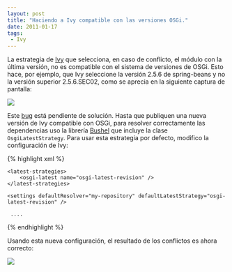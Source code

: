 ```yaml
---
layout: post
title: "Haciendo a Ivy compatible con las versiones OSGi."
date: 2011-01-17
tags:
 - Ivy
---
```


La estrategia de [Ivy](http://ant.apache.org/ivy/) que selecciona, en caso de conflicto, el módulo con la última versión, no es compatible con el sistema de versiones de OSGi. Esto hace, por ejemplo, que Ivy seleccione la versión 2.5.6 de spring-beans y no la versión superior 2.5.6.SEC02, como se aprecia en la siguiente captura de pantalla:

[![](http://dl.dropbox.com/u/302696/blog_files/ivy_bushel/conflicts_ivy.gif)](http://dl.dropbox.com/u/302696/blog_files/ivy_bushel/conflicts_ivy.gif) 

Este [bug](https://issues.apache.org/jira/browse/IVY-1208) está pendiente de solución. Hasta que publiquen una nueva versión de Ivy compatible con OSGi, para resolver correctamente las dependencias uso la librería [Bushel](http://code.google.com/p/bushel/) que incluye la clase `OsgiLatestStrategy`. Para usar esta estrategia por defecto, modifico la configuración de Ivy:

{% highlight xml %}
<ivysettings>
	<classpath file="lib/bushel-0.6.1.jar" />
	<typedef name="osgi-latest" classname="com.googlecode.bushel.ivy.OsgiLatestStrategy" />

	<latest-strategies>
		<osgi-latest name="osgi-latest-revision" />
	</latest-strategies>

	<settings defaultResolver="my-repository" defaultLatestStrategy="osgi-latest-revision" />

	 ....

</ivysettings>
{% endhighlight %}

Usando esta nueva configuración, el resultado de los conflictos es ahora correcto:

[![](http://dl.dropbox.com/u/302696/blog_files/ivy_bushel/conflicts_bushel.gif)](http://dl.dropbox.com/u/302696/blog_files/ivy_bushel/conflicts_bushel.gif)
